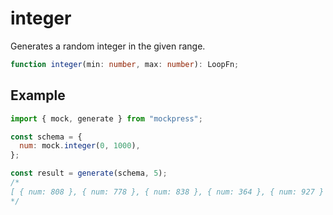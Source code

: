 # integer

Generates a random integer in the given range.

```ts
function integer(min: number, max: number): LoopFn;
```

## Example

```js
import { mock, generate } from "mockpress";

const schema = {
  num: mock.integer(0, 1000),
};

const result = generate(schema, 5);
/*
[ { num: 808 }, { num: 778 }, { num: 838 }, { num: 364 }, { num: 927 } ]
*/
```
